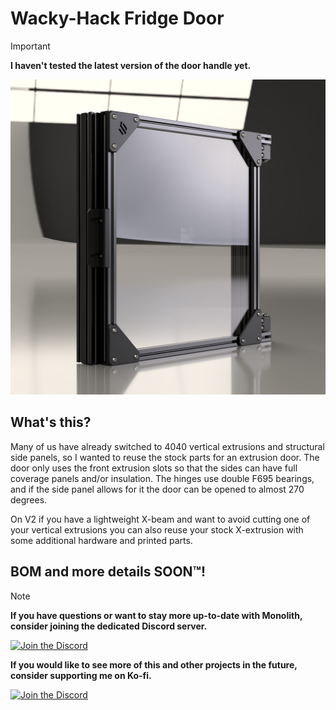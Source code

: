 # Wacky-Hack Fridge Door 
> [!IMPORTANT]
> **I haven't tested the latest version of the door handle yet.**

![1](Images/door.png)

## What's this?

Many of us have already switched to 4040 vertical extrusions and structural side panels, so I wanted to reuse the stock parts for an extrusion door. The door only uses the front extrusion slots so that the sides can have full coverage panels and/or insulation. The hinges use double F695 bearings, and if the side panel allows for it the door can be opened to almost 270 degrees.


On V2 if you have a lightweight X-beam and want to avoid cutting one of your vertical extrusions you can also reuse your stock X-extrusion with some additional hardware and printed parts.


## BOM and more details SOON™!



> [!NOTE]
> **If you have questions or want to stay more up-to-date with Monolith, consider joining the dedicated Discord server.**
>
> [![Join the Discord](https://discord.com/api/guilds/1227971059764953230/widget.png?style=banner3)](https://discord.gg/JanBKxAzDz)
>
> **If you would like to see more of this and other projects in the future, consider supporting me on Ko-fi.**
>
> [![Join the Discord](https://github.com/CloakedWayne/Monolith_Gantry_V2-VT/blob/main/Images/kofi_short_button_white.png)](https://ko-fi.com/cloakedwayne)
